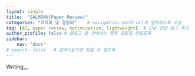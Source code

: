 ```yaml
---
layout: single
title:  "SALMONN(Paper Review)"
categories: "최적화 및 경량화"    # navigation.yml의 url과 일치하도록 수정
tag: [AI, paper review, optimization, lightweight]  # 단순 관련 태그 추가
author_profile: false # 블로그 글 안에서는 좌측 프로필 안뜨도록
sidebar: 
    nav: "docs"
# search: false   # 검색기능으로 찾을 수 없도록
---
```


Writing,,,